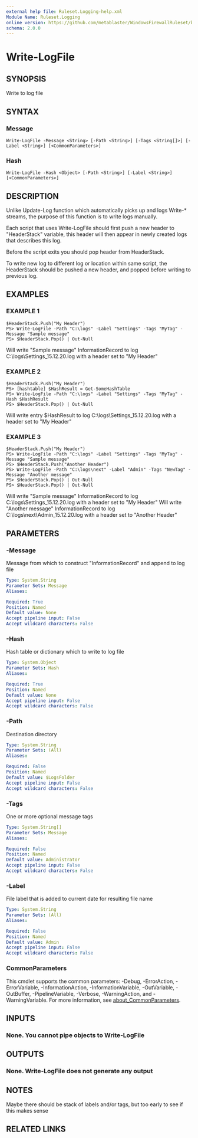 ```yaml
---
external help file: Ruleset.Logging-help.xml
Module Name: Ruleset.Logging
online version: https://github.com/metablaster/WindowsFirewallRuleset/blob/master/Modules/Ruleset.Logging/Help/en-US/Write-LogFile.md
schema: 2.0.0
---
```


# Write-LogFile

## SYNOPSIS

Write to log file

## SYNTAX

### Message

```none
Write-LogFile -Message <String> [-Path <String>] [-Tags <String[]>] [-Label <String>] [<CommonParameters>]
```

### Hash

```none
Write-LogFile -Hash <Object> [-Path <String>] [-Label <String>] [<CommonParameters>]
```

## DESCRIPTION

Unlike Update-Log function which automatically picks up and logs Write-* streams,
the purpose of this function is to write logs manually.

Each script that uses Write-LogFile should first push a new header to "HeaderStack" variable,
this header will then appear in newly created logs that describes this log.

Before the script exits you should pop header from HeaderStack.

To write new log to different log or location within same script, the HeaderStack should be pushed
a new header, and popped before writing to previous log.

## EXAMPLES

### EXAMPLE 1

```
$HeaderStack.Push("My Header")
PS> Write-LogFile -Path "C:\logs" -Label "Settings" -Tags "MyTag" -Message "Sample message"
PS> $HeaderStack.Pop() | Out-Null
```

Will write "Sample message" InformationRecord to log C:\logs\Settings_15.12.20.log with a header set to "My Header"

### EXAMPLE 2

```
$HeaderStack.Push("My Header")
PS> [hashtable] $HashResult = Get-SomeHashTable
PS> Write-LogFile -Path "C:\logs" -Label "Settings" -Tags "MyTag" -Hash $HashResult
PS> $HeaderStack.Pop() | Out-Null
```

Will write entry $HashResult to log C:\logs\Settings_15.12.20.log with a header set to "My Header"

### EXAMPLE 3

```
$HeaderStack.Push("My Header")
PS> Write-LogFile -Path "C:\logs" -Label "Settings" -Tags "MyTag" -Message "Sample message"
PS> $HeaderStack.Push("Another Header")
PS> Write-LogFile -Path "C:\logs\next" -Label "Admin" -Tags "NewTag" -Message "Another message"
PS> $HeaderStack.Pop() | Out-Null
PS> $HeaderStack.Pop() | Out-Null
```

Will write "Sample message" InformationRecord to log C:\logs\Settings_15.12.20.log with a header set to "My Header"
Will write "Another message" InformationRecord to log C:\logs\next\Admin_15.12.20.log with a header set to "Another Header"

## PARAMETERS

### -Message

Message from which to construct "InformationRecord" and append to log file

```yaml
Type: System.String
Parameter Sets: Message
Aliases:

Required: True
Position: Named
Default value: None
Accept pipeline input: False
Accept wildcard characters: False
```

### -Hash

Hash table or dictionary which to write to log file

```yaml
Type: System.Object
Parameter Sets: Hash
Aliases:

Required: True
Position: Named
Default value: None
Accept pipeline input: False
Accept wildcard characters: False
```

### -Path

Destination directory

```yaml
Type: System.String
Parameter Sets: (All)
Aliases:

Required: False
Position: Named
Default value: $LogsFolder
Accept pipeline input: False
Accept wildcard characters: False
```

### -Tags

One or more optional message tags

```yaml
Type: System.String[]
Parameter Sets: Message
Aliases:

Required: False
Position: Named
Default value: Administrator
Accept pipeline input: False
Accept wildcard characters: False
```

### -Label

File label that is added to current date for resulting file name

```yaml
Type: System.String
Parameter Sets: (All)
Aliases:

Required: False
Position: Named
Default value: Admin
Accept pipeline input: False
Accept wildcard characters: False
```

### CommonParameters

This cmdlet supports the common parameters: -Debug, -ErrorAction, -ErrorVariable, -InformationAction, -InformationVariable, -OutVariable, -OutBuffer, -PipelineVariable, -Verbose, -WarningAction, and -WarningVariable. For more information, see [about_CommonParameters](http://go.microsoft.com/fwlink/?LinkID=113216).

## INPUTS

### None. You cannot pipe objects to Write-LogFile

## OUTPUTS

### None. Write-LogFile does not generate any output

## NOTES

Maybe there should be stack of labels and/or tags, but too early to see if this makes sense

## RELATED LINKS
